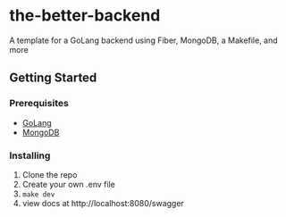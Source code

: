 # the-better-backend
A template for a GoLang backend using Fiber, MongoDB, a Makefile, and more

## Getting Started

### Prerequisites

- [GoLang](https://golang.org/doc/install)
- [MongoDB](https://docs.mongodb.com/manual/installation/)

### Installing

1. Clone the repo
2. Create your own .env file
3. ```make dev```
4. view docs at http://localhost:8080/swagger
